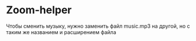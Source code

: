 # Zoom-helper
Чтобы сменить музыку, нужно заменить файл music.mp3 на другой, но с таким же названием и расширением файла
